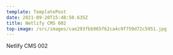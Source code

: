 ```yaml
---
template: TemplatePost
date: 2021-09-20T15:48:50.635Z
title: Netlify CMS 002
top-image: /src/images/cae293fbb965f62ca4c9f759d72c5951.jpg
---
```

Netlify CMS 002